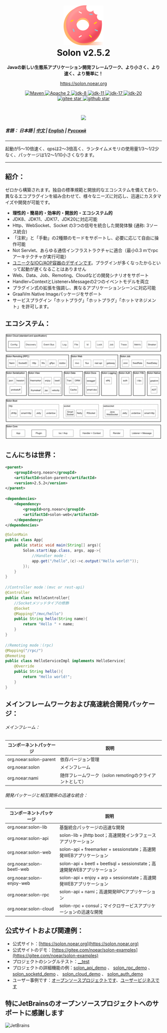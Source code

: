 <h1 align="center" style="text-align:center;">
<img src="solon_icon.png" width="128" />
<br />
Solon v2.5.2
</h1>
<p align="center">
	<strong>Javaの新しい生態系アプリケーション開発フレームワーク、より小さく、より速く、より簡単に！</strong>
</p>
<p align="center">
	<a href="https://solon.noear.org/">https://solon.noear.org</a>
</p>

<p align="center">
    <a target="_blank" href="https://central.sonatype.com/search?q=org.noear%2520solon-parent">
        <img src="https://img.shields.io/maven-central/v/org.noear/solon.svg?label=Maven%20Central" alt="Maven" />
    </a>
    <a target="_blank" href="https://www.apache.org/licenses/LICENSE-2.0.txt">
		<img src="https://img.shields.io/:License-Apache2-blue.svg" alt="Apache 2" />
	</a>
    <a target="_blank" href="https://www.oracle.com/java/technologies/javase/javase-jdk8-downloads.html">
		<img src="https://img.shields.io/badge/JDK-8-green.svg" alt="jdk-8" />
	</a>
    <a target="_blank" href="https://www.oracle.com/java/technologies/javase/jdk11-archive-downloads.html">
		<img src="https://img.shields.io/badge/JDK-11-green.svg" alt="jdk-11" />
	</a>
    <a target="_blank" href="https://www.oracle.com/java/technologies/javase/jdk17-archive-downloads.html">
		<img src="https://img.shields.io/badge/JDK-17-green.svg" alt="jdk-17" />
	</a>
    <a target="_blank" href="https://www.oracle.com/java/technologies/javase/jdk20-archive-downloads.html">
		<img src="https://img.shields.io/badge/JDK-20-green.svg" alt="jdk-20" />
	</a>
    <br />
    <a target="_blank" href='https://gitee.com/noear/solon/stargazers'>
		<img src='https://gitee.com/noear/solon/badge/star.svg' alt='gitee star'/>
	</a>
    <a target="_blank" href='https://github.com/noear/solon/stargazers'>
		<img src="https://img.shields.io/github/stars/noear/solon.svg?logo=github" alt="github star"/>
	</a>
</p>

<br/>
<p align="center">
	<a href="https://jq.qq.com/?_wv=1027&k=kjB5JNiC">
	<img src="https://img.shields.io/badge/QQ交流群-22200020-orange"/></a>
</p>

##### 言語： 日本語 | [中文](README.md) | [English](README_EN.md) | [Русский](README_RU.md)

<hr />

起動が5～10倍速く、qpsは2～3倍高く、ランタイムメモリの使用量1/3〜1/2少なく、パッケージは1/2～1/10小さくなります。

<hr />

## 紹介：

ゼロから構築されます。独自の標準規範と開放的なエコシステムを備えており、異なるエコプラグインを組み合わせて、様々なニーズに対応し、迅速にカスタマイズや開発が可能です。

* **理性的・簡易的・効率的・開放的・エコシステム的**
* JDK8、JDK11、JDK17、JDK20に対応可能
* Http、WebSocket、Socket の3つの信号を統合した開発体験 (通称: 3ソース統合)
* 「注釈」と「手動」の2種類のモードをサポートし、必要に応じて自由に操作可能
* Not Servlet、あらゆる通信インフラストラクチャに適合（最小0.3 mでrpcアーキテクチャが実行可能）
* [ユニークなIOC/AOP容器のデザインです](https://solon.noear.org/article/241)。プラグインが多くなったからといって起動が遅くなることはありません
* Web、Data、Job、Remoting、Cloudなどの開発シナリオをサポート
* Handler+ContextとListener+Messageの2つのイベントモデルを両立
* プラグイン式の拡張を強調し、異なるアプリケーションシーンに対応可能
* GraalVm Native Imageパッケージをサポート
* サービスプラグイン「ホットプラグ」「ホットプラグ」「ホットマネジメント」を許可します。


## エコシステム：

<img src="solon_schema.png" width="700" />

## こんにちは世界：

```xml
<parent>
    <groupId>org.noear</groupId>
    <artifactId>solon-parent</artifactId>
    <version>2.5.2</version>   
</parent>

<dependencies>
    <dependency>
        <groupId>org.noear</groupId>
        <artifactId>solon-web</artifactId>
    </dependency>
</dependencies>
```

```java
@SolonMain
public class App{
    public static void main(String[] args){
        Solon.start(App.class, args, app->{
            //Handler mode：
            app.get("/hello",(c)->c.output("Hello world!"));
        });
    }
}

//Controller mode：(mvc or rest-api)
@Controller
public class HelloController{
    //Socketメソッドタイプの修飾
    @Socket
    @Mapping("/mvc/hello")
    public String hello(String name){
        return "Hello " + name;
    }
}

//Remoting mode：(rpc)
@Mapping("/rpc/")
@Remoting
public class HelloServiceImpl implements HelloService{
    @Override
    public String hello(){
        return "Hello world!";
    }
}
```


## メインフレームワークおよび高速統合開発パッケージ：

###### メインフレーム：

| コンポーネントパッケージ                    | 説明                          |
|------------------------|-----------------------------|
| org.noear:solon-parent | 依存バージョン管理                      |
| org.noear:solon        | メインフレーム                         |
| org.noear:nami         | 随伴フレームワーク（solon remotingのクライアントとして） |

###### 開発パッケージと相互関係の迅速な統合：

| コンポーネントパッケージ                       | 説明                                                          |
|---------------------------|-------------------------------------------------------------|
| org.noear:solon-lib       | 基盤統合パッケージの迅速な開発                                             |
| org.noear:solon-api       | solon-lib + jlhttp boot；高速開発インタフェースアプリケーション                 |
| org.noear:solon-web       | solon-api + freemarker + sessionstate；高速開発WEBアプリケーション       |
| org.noear:solon-beetl-web | solon-api + beetl + beetlsql + sessionstate；高速開発WEBアプリケーション |
| org.noear:solon-enjoy-web | solon-api + enjoy + arp + sessionstate；高速開発WEBアプリケーション      |
| org.noear:solon-rpc       | solon-api + nami；高速開発RPCアプリケーション                            |
| org.noear:solon-cloud     | solon-rpc + consul；マイクロサービスアプリケーションの迅速な開発                                |


## 公式サイトおよび関連例：

* 公式サイト：[https://solon.noear.org](https://solon.noear.org)
* 公式サイトのデモ：[https://gitee.com/noear/solon-examples](https://gitee.com/noear/solon-examples)
* プロジェクトのシングルテスト：[__test](./__test/) 
* プロジェクトの詳細機能の例：[solon_api_demo](https://gitee.com/noear/solon_api_demo)  、 [solon_rpc_demo](https://gitee.com/noear/solon_rpc_demo) 、 [solon_socketd_demo](https://gitee.com/noear/solon_socketd_demo) 、 [solon_cloud_demo](https://gitee.com/noear/solon_cloud_demo) 、 [solon_auth_demo](https://gitee.com/noear/solon_auth_demo)
* ユーザー事例です：[オープンソースプロジェクトです](https://solon.noear.org/article/555)、[ユーザービジネスです](https://solon.noear.org/article/cases)


## 特にJetBrainsのオープンソースプロジェクトへのサポートに感謝します

<a href="https://jb.gg/OpenSourceSupport">
  <img src="https://user-images.githubusercontent.com/8643542/160519107-199319dc-e1cf-4079-94b7-01b6b8d23aa6.png" align="left" height="100" width="100"  alt="JetBrains">
</a>

